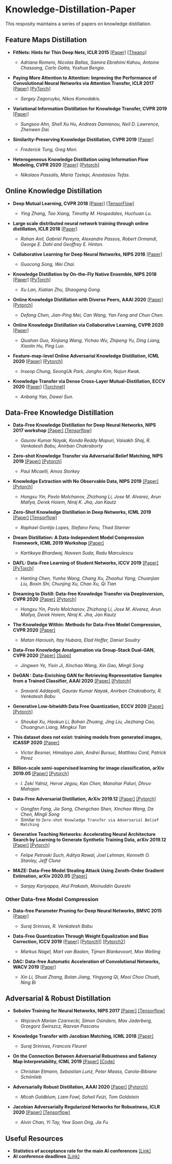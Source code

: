 # Knowledge-Distillation-Paper
This resposity maintains a series of papers on knowledge distillation.

## Feature Maps Distillation

- **FitNets: Hints for Thin Deep Nets, ICLR 2015** [[Paper]](https://arxiv.org/abs/1412.6550) [[Theano]](https://github.com/adri-romsor/FitNets)
  - *Adriana Romero, Nicolas Ballas, Samira Ebrahimi Kahou, Antoine Chassang, Carlo Gatta, Yoshua Bengio.*

- **Paying More Attention to Attention: Improving the Performance of Convolutional Neural Networks via Attention Transfer, ICLR 2017** [[Paper]](https://arxiv.org/abs/1612.03928) [[PyTorch]](https://github.com/szagoruyko/attention-transfer)
  - *Sergey Zagoruyko, Nikos Komodakis.*

- **Variational Information Distillation for Knowledge Transfer, CVPR 2019** [[Paper]](https://openaccess.thecvf.com/content_CVPR_2019/papers/Ahn_Variational_Information_Distillation_for_Knowledge_Transfer_CVPR_2019_paper.pdf) 
  - *Sungsoo Ahn, Shell Xu Hu, Andreas Damianou, Neil D. Lawrence, Zhenwen Dai.*

- **Similarity-Preserving Knowledge Distillation, CVPR 2019** [[Paper]](https://arxiv.org/abs/1907.09682) 
  - *Frederick Tung, Greg Mori.*

- **Heterogeneous Knowledge Distillation using Information Flow Modeling, CVPR 2020** [[Paper]](https://arxiv.org/abs/2005.00727v1) [[Pytorch]](https://github.com/passalis/pkth)
  - *Nikolaos Passalis, Maria Tzelepi, Anastasios Tefas.*


## Online Knowledge Distillation

- **Deep Mutual Learning, CVPR 2018** [[Paper]](https://arxiv.org/abs/1804.03235) [[TensorFlow]](https://github.com/YingZhangDUT/Deep-Mutual-Learning)
  - *Ying Zhang, Tao Xiang, Timothy M. Hospedales, Huchuan Lu.*

- **Large scale distributed neural network training through online distillation, ICLR 2018** [[Paper]](https://arxiv.org/abs/1804.03235) 
  - *Rohan Anil, Gabriel Pereyra, Alexandre Passos, Robert Ormandi, George E. Dahl and Geoffrey E. Hinton.*

- **Collaborative Learning for Deep Neural Networks, NIPS 2018** [[Paper]](https://arxiv.org/abs/1805.11761v2) 
  - *Guocong Song, Wei Chai.*

- **Knowledge Distillation by On-the-Fly Native Ensemble, NIPS 2018** [[Paper]](https://arxiv.org/abs/1806.04606)  [[PyTorch]](https://github.com/Lan1991Xu/ONE_NeurIPS2018)
  - *Xu Lan, Xiatian Zhu, Shaogang Gong.*

- **Online Knowledge Distillation with Diverse Peers, AAAI 2020** [[Paper]](https://arxiv.org/abs/1912.00350) [[Pytorch]](https://github.com/DefangChen/OKDDip-AAAI2020)
  - *Defang Chen, Jian-Ping Mei, Can Wang, Yan Feng and Chun Chen.*
  
- **Online Knowledge Distillation via Collaborative Learning, CVPR 2020** [[Paper]](https://openaccess.thecvf.com/content_CVPR_2020/papers/Guo_Online_Knowledge_Distillation_via_Collaborative_Learning_CVPR_2020_paper.pdf) 
  - *Qiushan Guo, Xinjiang Wang, Yichao Wu, Zhipeng Yu, Ding Liang, Xiaolin Hu, Ping Luo.*
  
- **Feature-map-level Online Adversarial Knowledge Distillation, ICML 2020** [[Paper]](https://arxiv.org/abs/2002.01775) [[Pytorch]](https://github.com/DefangChen/OKDDip-AAAI2020)
  - *Inseop Chung, SeongUk Park, Jangho Kim, Nojun Kwak.*
 
- **Knowledge Transfer via Dense Cross-Layer Mutual-Distillation, ECCV 2020** [[Paper]](https://arxiv.org/abs/2008.07816) [[Torchnet]](https://github.com/sundw2014/DCM)
  - *Anbang Yao, Dawei Sun.*
  

## Data-Free Knowledge Distillation

- **Data-Free Knowledge Distillation for Deep Neural Networks, NIPS 2017 workshop** [[Paper]](https://arxiv.org/abs/1710.07535v2) [[Tensorflow]](https://github.com/iRapha/replayed_distillation)
  - *Gaurav Kumar Nayak, Konda Reddy Mopuri, Vaisakh Shaj, R. Venkatesh Babu, Anirban Chakraborty* 

- **Zero-shot Knowledge Transfer via Adversarial Belief Matching, NIPS 2019** [[Paper]](https://arxiv.org/abs/1905.09768v4) [[Pytorch]](https://github.com/polo5/ZeroShotKnowledgeTransfer) 
  - *Paul Micaelli, Amos Storkey*

- **Knowledge Extraction with No Observable Data, NIPS 2019** [[Paper]](http://papers.nips.cc/paper/8538-knowledge-extraction-with-no-observable-data) [[Pytorch]](https://github.com/snudatalab/KegNet) 
  - *Hongxu Yin, Pavlo Molchanov, Zhizhong Li, Jose M. Alvarez, Arun Mallya, Derek Hoiem, Niraj K. Jha, Jan Kautz*

- **Zero-Shot Knowledge Distillation in Deep Networks, ICML 2019** [[Paper]](https://arxiv.org/abs/1905.08114v1) [[Tensorflow]](https://github.com/vcl-iisc/ZSKD) 
  - *Raphael Gontijo Lopes, Stefano Fenu, Thad Starner*

- **Dream Distillation: A Data-Independent Model Compression Framework, ICML 2019 Workshop** [[Paper]](https://arxiv.org/abs/1905.07072v1) 
  - *Kartikeya Bhardwaj, Naveen Suda, Radu Marculescu*

- **DAFL: Data-Free Learning of Student Networks, ICCV 2019** [[Paper]](https://arxiv.org/abs/1904.01186) [[PyTorch]](https://github.com/huawei-noah/Data-Efficient-Model-Compression/tree/master/DAFL)
  - *Hanting Chen, Yunhe Wang, Chang Xu, Zhaohui Yang, Chuanjian Liu, Boxin Shi, Chunjing Xu, Chao Xu, Qi Tian*

- **Dreaming to Distill: Data-free Knowledge Transfer via DeepInversion, CVPR 2020** [[Paper]](https://arxiv.org/abs/1912.08795v2) [[Pytorch]](https://github.com/NVlabs/DeepInversion) 
  - *Hongxu Yin, Pavlo Molchanov, Zhizhong Li, Jose M. Alvarez, Arun Mallya, Derek Hoiem, Niraj K. Jha, Jan Kautz*

- **The Knowledge Within: Methods for Data-Free Model Compression, CVPR 2020** [[Paper]](https://arxiv.org/abs/1912.01274) 
  - *Matan Haroush, Itay Hubara, Elad Hoffer, Daniel Soudry*

- **Data-Free Knowledge Amalgamation via Group-Stack Dual-GAN, CVPR 2020** [[Paper]](https://openaccess.thecvf.com/content_CVPR_2020/papers/Ye_Data-Free_Knowledge_Amalgamation_via_Group-Stack_Dual-GAN_CVPR_2020_paper.pdf)  [[Supp]](https://openaccess.thecvf.com/content_CVPR_2020/supplemental/Ye_Data-Free_Knowledge_Amalgamation_CVPR_2020_supplemental.pdf) 
  - *Jingwen Ye, Yixin Ji, Xinchao Wang, Xin Gao, Mingli Song*

- **DeGAN : Data-Enriching GAN for Retrieving Representative Samples from a Trained Classifier, AAAI 2020** [[Paper]](https://arxiv.org/abs/1912.11960v1) [[Pytorch]](https://github.com/vcl-iisc/DeGAN) 
  - *Sravanti Addepalli, Gaurav Kumar Nayak, Anirban Chakraborty, R. Venkatesh Babu*

- **Generative Low-bitwidth Data Free Quantization, ECCV 2020** [[Paper]](https://arxiv.org/abs/2003.03603?context=cs) [[Pytorch]](https://github.com/xushoukai/GDFQ) 
  - *Shoukai Xu, Haokun Li, Bohan Zhuang, Jing Liu, Jiezhang Cao, Chuangrun Liang, Mingkui Tan*

- **This dataset does not exist: training models from generated images, ICASSP 2020** [[Paper]](https://arxiv.org/abs/1911.02888) 
  - *Victor Besnier, Himalaya Jain, Andrei Bursuc, Matthieu Cord, Patrick Pérez*

- **Billion-scale semi-supervised learning for image classification, arXiv 2019.05** [[Paper]](https://arxiv.org/abs/1905.00546) [[Pytorch]](https://github.com/leaderj1001/Billion-scale-semi-supervised-learning) 
  - *I. Zeki Yalniz, Hervé Jégou, Kan Chen, Manohar Paluri, Dhruv Mahajan*

- **Data-Free Adversarial Distillation, ArXiv 2019.12** [[Paper]](https://arxiv.org/abs/1912.11006) [[Pytorch]](https://github.com/VainF/Data-Free-Adversarial-Distillation) 
  - *Gongfan Fang, Jie Song, Chengchao Shen, Xinchao Wang, Da Chen, Mingli Song*
  - Similar to `Zero-shot Knowledge Transfer via Adversarial Belief Matching`

- **Generative Teaching Networks: Accelerating Neural Architecture Search by Learning to Generate Synthetic Training Data, arXiv 2019.12** [[Paper]](https://arxiv.org/abs/1912.07768) [[Pytorch]](https://github.com/uber-research/GTN) 
  - *Felipe Petroski Such, Aditya Rawal, Joel Lehman, Kenneth O. Stanley, Jeff Clune*

- **MAZE: Data-Free Model Stealing Attack Using Zeroth-Order Gradient Estimation, arXiv 2020.05** [[Paper]](https://arxiv.org/abs/2005.03161) 
  - *Sanjay Kariyappa, Atul Prakash, Moinuddin Qureshi*

### Other Data-free Model Compression

- **Data-free Parameter Pruning for Deep Neural Networks, BMVC 2015** [[Paper]](https://arxiv.org/abs/1507.06149v1) 
  - *Suraj Srinivas, R. Venkatesh Babu*

- **Data-Free Quantization Through Weight Equalization and Bias Correction, ICCV 2019** [[Paper]](https://arxiv.org/abs/1906.04721v3) [[Pytorch1]](https://github.com/jakc4103/DFQ) [[Pytorch2]](https://github.com/ANSHUMAN87/Bias-Correction) 
  - *Markus Nagel, Mart van Baalen, Tijmen Blankevoort, Max Welling*

- **DAC: Data-free Automatic Acceleration of Convolutional Networks, WACV 2019** [[Paper]](https://arxiv.org/abs/1812.08374) 
  - *Xin Li, Shuai Zhang, Bolan Jiang, Yingyong Qi, Mooi Choo Chuah, Ning Bi*

## Adversarial \& Robust Distillation
- **Sobolev Training for Neural Networks, NIPS 2017** [[Paper]](https://arxiv.org/abs/1706.04859v3) [[Tensorflow]](https://github.com/mcneela/Sobolev)
  - *Wojciech Marian Czarnecki, Simon Osindero, Max Jaderberg, Grzegorz Świrszcz, Razvan Pascanu*
  
- **Knowledge Transfer with Jacobian Matching, ICML 2018** [[Paper]](https://arxiv.org/abs/1803.00443?context=cs.CV)
  - *Suraj Srinivas, Francois Fleuret*
  
- **On the Connection Between Adversarial Robustness and Saliency Map Interpretability, ICML 2019** [[Paper]](https://arxiv.org/abs/1905.04172) [[Code]](https://github.com/cetmann/robustness-interpretability)
  - *Christian Etmann, Sebastian Lunz, Peter Maass, Carola-Bibiane Schönlieb*
  
- **Adversarially Robust Distillation, AAAI 2020** [[Paper]](https://arxiv.org/abs/1905.09747v2) [[Pytorch]](https://github.com/goldblum/AdversariallyRobustDistillation)
  - *Micah Goldblum, Liam Fowl, Soheil Feizi, Tom Goldstein*

- **Jacobian Adversarially Regularized Networks for Robustness, ICLR 2020** [[Paper]](https://arxiv.org/abs/1912.10185) [[Tensorflow]](https://github.com/alvinchangw/JARN_ICLR2020)
  - *Alvin Chan, Yi Tay, Yew Soon Ong, Jie Fu*
  
## Useful Resources

- **Statistics of acceptance rate for the main AI conferences** [[Link]](https://github.com/lixin4ever/Conference-Acceptance-Rate)
- **AI conference deadlines** [[Link]](https://aideadlin.es/?sub=ML,CV,DM,SP)
